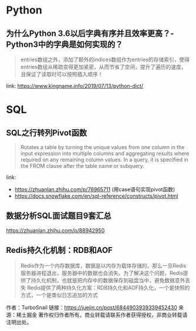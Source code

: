 # Python
## 为什么Python 3.6以后字典有序并且效率更高？- Python3中的字典是如何实现的？
> entries数组之外，添加了额外的indices数组作为entries的存储索引，使得entries数组从稀疏变得更加紧密，从而节省了空间，提升了遍历的速度，且保证了读取时可以按照插入顺序！

link: https://www.kingname.info/2019/07/13/python-dict/

# SQL 
## SQL之行转列Pivot函数
> Rotates a table by turning the unique values from one column in the input expression into multiple columns and aggregating results where required on any remaining column values. In a query, it is specified in the FROM clause after the table name or subquery.

link:
- https://zhuanlan.zhihu.com/p/76965711 (用case语句实现pivot函数)
- https://docs.snowflake.com/en/sql-reference/constructs/pivot.html

## 数据分析SQL面试题目9套汇总
https://zhuanlan.zhihu.com/p/88942950

## Redis持久化机制：RDB和AOF
> Redis作为一个内存数据库，数据是以内存为载体存储的，那么一旦Redis服务器进程退出，服务器中的数据也会消失。为了解决这个问题，Redis提供了持久化机制，也就是把内存中的数据保存到磁盘当中，避免数据意外丢失
Redis提供了两种持久化方案：RDB持久化和AOF持久化，一个是快照的方式，一个是类似日志追加的方式

作者：TurboSnail
链接：https://juejin.cn/post/6844903939339452430
来源：稀土掘金
著作权归作者所有。商业转载请联系作者获得授权，非商业转载请注明出处。

